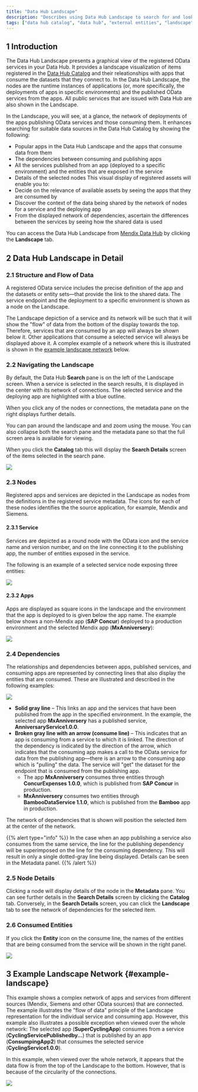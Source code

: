 ```yaml
---
title: "Data Hub Landscape"
description: "Describes using Data Hub Landscape to search for and look at registered assets"
tags: ["data hub catalog", "data hub", "external entities", "landscape", "published odata service"]
---
```


## 1 Introduction

The Data Hub Landscape presents a graphical view of the registered OData services in your Data Hub. It provides a landscape visualization of items registered in the [Data Hub Catalog](../data-hub-catalog/index) and their releationships with apps that consume the datasets that they connect to. In the Data Hub Landscape, the nodes are the runtime instances of applications (or, more specifically, the deployments of apps in specific environments) and the published OData services from the apps. All public services that are issued with Data Hub are also shown in the Landscape.

In the Landscape, you will see, at a glance, the network of deployments of the apps publishing OData services and those consuming them. It enhances searching for suitable data sources in the Data Hub Catalog by showing the following: 

* Popular apps in the Data Hub Landscape and the apps that consume data from them
* The dependencies between consuming and publishing apps
* All the services published from an app (deployed to a specific environment) and the entities that are exposed in the service
* Details of the selected nodes
This visual display of registered assets will enable you to:
* Decide on the relevance of available assets by seeing the apps that they are consumed by
* Discover the context of the data being shared by the network of nodes for a service and the deploying app
* From the displayed network of dependencies, ascertain the differences between the services by seeing how the shared data is used

You can access the Data Hub Landscape from [Mendix Data Hub](https://hub.mendix.com/) by clicking the **Landscape** tab.

## 2 Data Hub Landscape in Detail

### 2.1 Structure and Flow of Data

A registered OData service includes the precise definition of the app and the datasets or entity sets—that provide the link to the shared data. The service endpoint and the deployment to a specific environment is shown as a node on the Landscape. 

The Landscape depiction of a service and its network will be such that it will show the "flow" of data from the bottom of the display towards the top. Therefore, services that are consumed by an app will always be shown below it. Other applications that consume a selected service will always be displayed above it. A complex example of a network where this is illustrated is shown in the [example landscape network](#example-landscape) below.

### 2.2 Navigating the Landscape

By default, the Data Hub **Search** pane is on the left of the Landscape screen. When a service is selected in the search results, it is displayed in the center with its network of connections. The selected service and the deploying app are highlighted with a blue outline.

When you click any of the nodes or connections, the metadata pane on the right displays further details.

You can pan around the landscape and and zoom using the mouse. You can also collapse both the search pane and the metadata pane so that the full screen area is available for viewing.

When you click the **Catalog** tab this will display the **Search Details** screen of the items selected in the search pane.

![](attachments/use-landscape/landscape.png)

### 2.3 Nodes
Registered apps and services are depicted in the Landscape as nodes from the definitions in the registered service metadata. The icons for each of these nodes identifies the the source application, for example, Mendix and Siemens.

#### 2.3.1 Service
Services are depicted as a round node with the OData icon and the service name and version number, and on the line connecting it to the publishing app, the number of entities exposed in the service.

The following is an example of a selected service node exposing three entities:

![](attachments/use-landscape/node-service.png)

#### 2.3.2 Apps
Apps are displayed as square icons in the landscape and the environment that the app is deployed to is given below the app name. The example below shows a non-Mendix app (**SAP Concur**) deployed to a production environment and the selected Mendix app (**MxAnniversery**):

![](attachments/use-landscape/node-apps.png)

### 2.4 Dependencies
The relationships and dependencies between apps, published services, and consuming apps are represented by connecting lines that also display the entities that are consumed. These are illustrated and described in the following examples: 

![](attachments/use-landscape/dependencies.png)

* **Solid gray line** – This links an app and the services that have been published from the app in the specified environment. In the example, the selected app **MxAnniversery** has a published service, **AnniversaryService1.0.0**. 
* **Broken gray line with an arrow (consume line)** – This indicates that an app is consuming from a service to which it is linked. The direction of the dependency is indicated by the direction of the arrow, which indicates that the consuming app makes a call to the OData service for data from the publishing app—there is an arrow to the consuming app which is "pulling" the data. The service will "get" the dataset for the endpoint that is consumed from the publishing app.
	* The app **MxAnniversery** consumes three entities through **ConcurExpenses 1.0.0**, which is published from **SAP Concur** in production.
	* **MxAnniversery** consumes two entities through **BambooDataService 1.1.0**, which is published from the **Bamboo** app in production.

The network of dependencies that is shown will position the selected item at the center of the network. 

{{% alert type="info" %}}
In the case when an app publishing a service also consumes from the same service, the line for the publishing dependency will be superimposed on the line for the consuming dependency. This will result in only a single dotted-gray line being displayed. Details can be seen in the Metadata panel.
{{% /alert %}}

### 2.5 Node Details
Clicking a node will display details of the node in the **Metadata** pane. You can see further details in the **Search Details** screen by clicking the **Catalog** tab. Conversely, in the **Search Details** screen, you can click the **Landscape** tab to see the network of dependencies for the selected item. 

### 2.6 Consumed Entities
If you click the **Entity** icon on the consume line, the names of the entities that are being consumed from the service will be shown in the right panel.

![](attachments/use-landscape/consume-arrow-entitites-list.png)

## 3 Example Landscape Network {#example-landscape}

This example shows a complex network of apps and services from different sources (Mendix, Siemens and other OData sources) that are connected. The example illustrates the "flow of data" principle of the Landscape representation for the individual service and consuming app. However, this example also illustrates a possible exception when viewed over the whole network: The selected app (**SuperCyclingApp**) consumes from a service (**CyclingServicePublishedby…**) that is published by an app (**ConsumpingApp2**) that consumes the selected service (**CyclingService1.0.0**).

In this example, when viewed over the whole network, it appears that the data flow is from the top of the Landscape to the bottom. However, that is because of the circularity of the connections.

![](attachments/use-landscape/complex-example.png)

